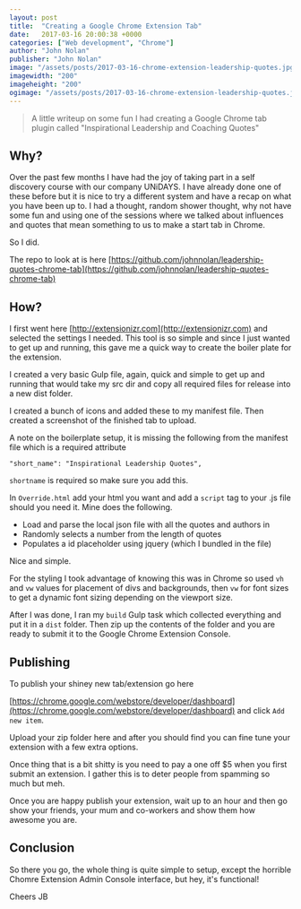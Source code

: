 ```yaml
---
layout: post
title:  "Creating a Google Chrome Extension Tab"
date:   2017-03-16 20:00:38 +0000
categories: ["Web development", "Chrome"]
author: "John Nolan"
publisher: "John Nolan"
image: "/assets/posts/2017-03-16-chrome-extension-leadership-quotes.jpg"
imagewidth: "200"
imageheight: "200"
ogimage: "/assets/posts/2017-03-16-chrome-extension-leadership-quotes.jpg"
---
```


> A little writeup on some fun I had creating a Google Chrome
tab plugin called "Inspirational Leadership and Coaching Quotes"

## Why?
Over the past few months I have had the joy of taking part in
a self discovery course with our company UNiDAYS. I have already done
one of these before but it is nice to try a different system
and have a recap on what you have been up to. I had a thought,
random shower thought, why not have some fun and using one
of the sessions where we talked about influences and quotes
that mean something to us to make a start tab in Chrome. 

So I did.

The repo to look at is here [https://github.com/johnnolan/leadership-quotes-chrome-tab](https://github.com/johnnolan/leadership-quotes-chrome-tab)

## How?
I first went here [http://extensionizr.com](http://extensionizr.com) 
and selected the settings I needed. This tool is so simple and 
since I just wanted to get up and running, this gave me a quick
way to create the boiler plate for the extension.

I created a very basic Gulp file, again, quick and simple to
get up and running that would take my src dir and copy all
required files for release into a new dist folder.

I created a bunch of icons and added these to my manifest file.
 Then created a screenshot of the finished tab to upload.
 
A note on the boilerplate setup, it is missing the following 
from the manifest file which is a required attribute

```"short_name": "Inspirational Leadership Quotes",```

```shortname``` is required so make sure you add this.

In ```Override.html``` add your html you want and add a ```script```
tag to your .js file should you need it. Mine does the following.

* Load and parse the local json file with all the quotes and
authors in
* Randomly selects a number from the length of quotes
* Populates a id placeholder using jquery (which I bundled
in the file)

Nice and simple.

For the styling I took advantage of knowing this was in Chrome
so used ```vh``` and ```vw``` values for placement of divs and
backgrounds, then ```vw``` for font sizes to get a dynamic font
sizing depending on the viewport size.

After I was done, I ran my ```build``` Gulp task which collected
everything and put it in a ```dist``` folder. Then zip up the contents
of the folder and you are ready to submit it to the Google
Chrome Extension Console.

## Publishing
To publish your shiney new tab/extension go here

[https://chrome.google.com/webstore/developer/dashboard](https://chrome.google.com/webstore/developer/dashboard)
and click ```Add new item```.

Upload your zip folder here and after you should find you can 
fine tune your extension with a few extra options.

Once thing that is a bit shitty is you need to pay a one off $5 
when you first submit an extension. I gather this is to deter 
people from spamming so much but meh.

Once you are happy publish your extension, wait up to an hour 
and then go show your friends, your mum and co-workers and 
show them how awesome you are.

## Conclusion
So there you go, the whole thing is quite simple to setup, except
the horrible Chomre Extension Admin Console interface, but hey,
it's functional!

Cheers
JB